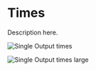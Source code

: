 Times
=====


Description here.


![Single Output times](https://raw.githubusercontent.com/pin3da/gplib/Candela_time_debugs/examples/multioutput_regression/times/times_so.png)

![Single Output times large](https://raw.githubusercontent.com/pin3da/gplib/Candela_time_debugs/examples/multioutput_regression/times/over_1000.png)
